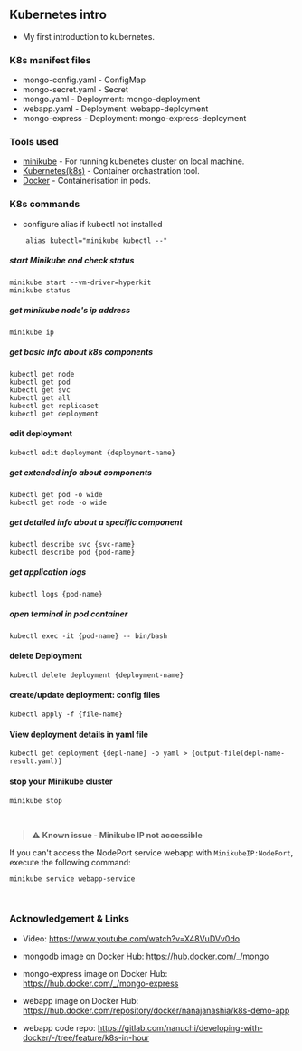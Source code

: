 ## Kubernetes intro
* My first introduction to kubernetes.

### K8s manifest files 
* mongo-config.yaml - ConfigMap
* mongo-secret.yaml - Secret
* mongo.yaml - Deployment: mongo-deployment
* webapp.yaml - Deployment: webapp-deployment
* mongo-express - Deployment: mongo-express-deployment

### Tools used
* [minikube](https://minikube.sigs.k8s.io/docs/start/) - For running kubenetes cluster on local machine.
* [Kubernetes(k8s)](https://kubernetes.io/docs/home/) - Container orchastration tool.
* [Docker](https://docs.docker.com/) - Containerisation in pods.


### K8s commands
* configure alias if kubectl not installed
```
    alias kubectl="minikube kubectl --"
```

##### start Minikube and check status
    minikube start --vm-driver=hyperkit 
    minikube status

##### get minikube node's ip address
    minikube ip

##### get basic info about k8s components
    kubectl get node
    kubectl get pod
    kubectl get svc
    kubectl get all
    kubectl get replicaset
    kubectl get deployment

#### edit deployment    
    kubectl edit deployment {deployment-name}

##### get extended info about components
    kubectl get pod -o wide
    kubectl get node -o wide

##### get detailed info about a specific component
    kubectl describe svc {svc-name}
    kubectl describe pod {pod-name}

##### get application logs
    kubectl logs {pod-name}

##### open terminal in pod container
    kubectl exec -it {pod-name} -- bin/bash

#### delete Deployment
    kubectl delete deployment {deployment-name}

#### create/update deployment: config files
    kubectl apply -f {file-name}

#### View deployment details in yaml file
    kubectl get deployment {depl-name} -o yaml > {output-file(depl-name-result.yaml)}

#### stop your Minikube cluster
    minikube stop

<br />

> :warning: **Known issue - Minikube IP not accessible** 

If you can't access the NodePort service webapp with `MinikubeIP:NodePort`, execute the following command:
    
    minikube service webapp-service

<br />

### Acknowledgement & Links 
* Video: https://www.youtube.com/watch?v=X48VuDVv0do
* mongodb image on Docker Hub: https://hub.docker.com/_/mongo
* mongo-express image on Docker Hub: https://hub.docker.com/_/mongo-express
* webapp image on Docker Hub: https://hub.docker.com/repository/docker/nanajanashia/k8s-demo-app

* webapp code repo: https://gitlab.com/nanuchi/developing-with-docker/-/tree/feature/k8s-in-hour

